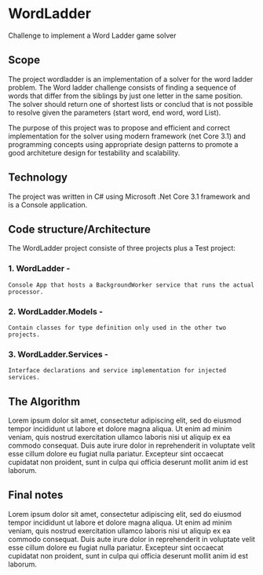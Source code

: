 # WordLadder
Challenge to implement a Word Ladder game solver

## Scope
The project wordladder is an implementation of a solver for the word ladder problem.
The Word ladder challenge consists of finding a sequence of words that differ from the siblings by just one letter in the same position.
The solver should return one of shortest lists or conclud that is not possible to resolve given the parameters (start word, end word, word List).

The purpose of this project was to propose and efficient and correct implementation for the solver using modern framework (net Core 3.1)
and programming concepts using appropriate design patterns to promote a good architeture design for testability and scalability. 

## Technology

The project was written in C# using Microsoft .Net Core 3.1 framework and is a Console application. 

## Code structure/Architecture

The WordLadder project consiste of three projects plus a Test project:
### 1. WordLadder - 
    Console App that hosts a BackgroundWorker service that runs the actual processor.
### 2. WordLadder.Models - 
    Contain classes for type definition only used in the other two projects.
### 3. WordLadder.Services - 
    Interface declarations and service implementation for injected services.

## The Algorithm

Lorem ipsum dolor sit amet, consectetur adipiscing elit, sed do eiusmod tempor incididunt ut labore et dolore magna aliqua. 
Ut enim ad minim veniam, quis nostrud exercitation ullamco laboris nisi ut aliquip ex ea commodo consequat. 
Duis aute irure dolor in reprehenderit in voluptate velit esse cillum dolore eu fugiat nulla pariatur.
Excepteur sint occaecat cupidatat non proident, sunt in culpa qui officia deserunt mollit anim id est laborum.

## Final notes

Lorem ipsum dolor sit amet, consectetur adipiscing elit, sed do eiusmod tempor incididunt ut labore et dolore magna aliqua. 
Ut enim ad minim veniam, quis nostrud exercitation ullamco laboris nisi ut aliquip ex ea commodo consequat. 
Duis aute irure dolor in reprehenderit in voluptate velit esse cillum dolore eu fugiat nulla pariatur.
Excepteur sint occaecat cupidatat non proident, sunt in culpa qui officia deserunt mollit anim id est laborum.
